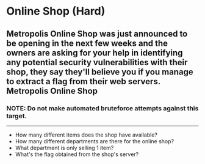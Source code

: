 # Online Shop (Hard)
## Metropolis Online Shop was just announced to be opening in the next few weeks and the owners are asking for your help in identifying any potential security vulnerabilities with their shop, they say they'll believe you if you manage to extract a flag from their web servers. Metropolis Online Shop

### NOTE: Do not make automated bruteforce attempts against this target.

---

-	How many different items does the shop have available?
-	How many different departments are there for the online shop?
-	What department is only selling 1 item?
-	What's the flag obtained from the shop's server?
